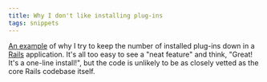 ```yaml
---
title: Why I don't like installing plug-ins
tags: snippets
---
```


[An example](http://www.rorsecurity.info/2007/10/28/restful_authentication-login-security/) of why I try to keep the number of installed plug-ins down in a [Rails](http://wincent.com/wiki/Rails) application. It's all too easy to see a "neat feature" and think, "Great! It's a one-line install!", but the code is unlikely to be as closely vetted as the core Rails codebase itself.
